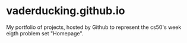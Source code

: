 # vaderducking.github.io

My portfolio of projects, hosted by Github to represent the cs50's week eigth problem set "Homepage".
